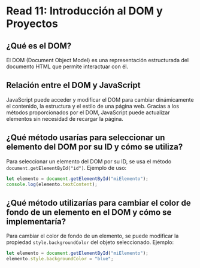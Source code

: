 
# Read 11: Introducción al DOM y Proyectos

## ¿Qué es el DOM?
El DOM (Document Object Model) es una representación estructurada del documento HTML  que permite   interactuar con él. 

## Relación entre el DOM y JavaScript
JavaScript puede acceder y modificar el DOM para cambiar dinámicamente el contenido, la estructura y el estilo de una página web. Gracias a los métodos proporcionados por el DOM, JavaScript puede actualizar elementos sin necesidad de recargar la página.

## ¿Qué método usarías para seleccionar un elemento del DOM por su ID y cómo se utiliza?
Para seleccionar un elemento del DOM por su ID, se usa el método `document.getElementById("id")`. Ejemplo de uso:

```javascript
let elemento = document.getElementById("miElemento");
console.log(elemento.textContent); 
```

## ¿Qué método utilizarías para cambiar el color de fondo de un elemento en el DOM y cómo se implementaría?
Para cambiar el color de fondo de un elemento, se puede modificar la propiedad `style.backgroundColor` del objeto seleccionado. Ejemplo:

```javascript
let elemento = document.getElementById("miElemento");
elemento.style.backgroundColor = "blue"; 
```
```

